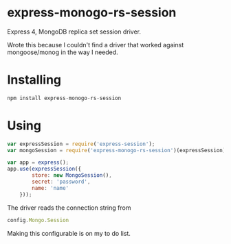 express-monogo-rs-session
=========================

Express 4, MongoDB replica set session driver.

Wrote this because I couldn't find a driver that worked against mongoose/monog in the way I needed.

Installing
==========

```js
npm install express-monogo-rs-session
```

Using
=====

```js
var expressSession = require('express-session');
var mongoSession = require('express-monogo-rs-session')(expressSession);

var app = express();
app.use(expressSession({
        store: new MongoSession(),
        secret: 'password',
        name: 'name'
    }));
```

The driver reads the connection string from

```js
config.Mongo.Session
```


Making this configurable is on my to do list.